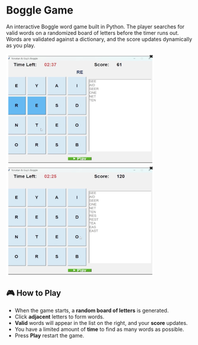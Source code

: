 # Boggle Game

An interactive Boggle word game built in Python.
The player searches for valid words on a randomized board of letters before the timer runs out. Words are validated against a dictionary, and the score updates dynamically as you play.

<p float="left">
  <img src="images/screenshot1.jpeg" width="400" height="300"/>
  <img src="images/screenshot2.jpeg" width="400" height="300"/>
</p>

## 🎮 How to Play

- When the game starts, a **random board of letters** is generated.  
- Click **adjacent** letters to form words. 
- **Valid** words will appear in the list on the right, and your **score** updates.  
- You have a limited amount of **time** to find as many words as possible.  
- Press **Play** restart the game. 
